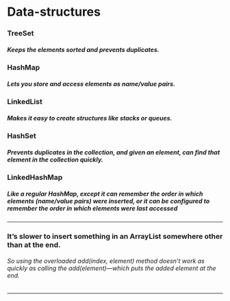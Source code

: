 # Data-structures

### TreeSet
##### Keeps the elements sorted and prevents duplicates. 
### HashMap
##### Lets you store and access elements as name/value pairs.
### LinkedList
##### Makes it easy to create structures like stacks or queues.
### HashSet
##### Prevents duplicates in the collection, and given an element, can find that element in the collection quickly.
### LinkedHashMap
##### Like a regular HashMap, except it can remember the order in which elements (name/value pairs) were inserted, or it can be configured to remember the order in which elements were last accessed

---

### It’s slower to insert something in an ArrayList somewhere other than at the end.
###### So using the overloaded add(index, element) method doesn’t work as quickly as calling the add(element)—which puts the added element at the end. 

---

